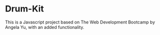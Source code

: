 # Drum-Kit

This is a Javascript project based on The Web Development Bootcamp by Angela Yu, with an added functionality.
